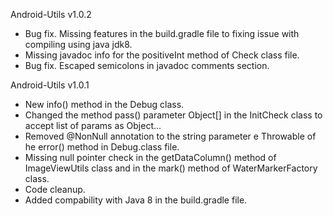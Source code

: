 Android-Utils v1.0.2

- Bug fix. Missing features in the build.gradle file to fixing issue with compiling using java jdk8.
- Missing javadoc info for the positiveInt method of Check class file.
- Bug fix. Escaped semicolons in javadoc comments section.

Android-Utils v1.0.1

- New info() method in the Debug class.
- Changed the method pass() parameter Object[] in the InitCheck class to accept list of params as Object...
- Removed @NonNull annotation to the string parameter e Throwable of he error() method in Debug.class file.
- Missing null pointer check in the getDataColumn() method of ImageViewUtils class and in the mark() method of WaterMarkerFactory class.
- Code cleanup.
- Added compability with Java 8 in the build.gradle file.
